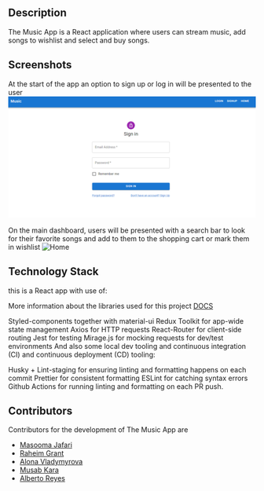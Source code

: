 ## Description

The Music App is a React application where users can stream music, add songs to wishlist and select and buy songs.

## Screenshots

At the start of the app an option to sign up or log in will be presented to the user
![Signin](images\signin.png)

On the main dashboard, users will be presented with a search bar to look for their favorite songs and add to them to the shopping cart or mark them in wishlist
![Home](images\homeapp)

## Technology Stack

this is a React app with use of:

More information about the libraries used for this project
[DOCS](docs\DOCUMENTATION.md)

Styled-components together with material-ui
Redux Toolkit for app-wide state management
Axios for HTTP requests
React-Router for client-side routing
Jest for testing
Mirage.js for mocking requests for dev/test environments
And also some local dev tooling and continuous integration (CI) and continuous deployment (CD) tooling:

Husky + Lint-staging for ensuring linting and formatting happens on each commit
Prettier for consistent formatting
ESLint for catching syntax errors
Github Actions for running linting and formatting on each PR push.

## Contributors

Contributors for the development of The Music App are

- [Masooma Jafari](https://github.com/JafariM)
- [Raheim Grant](https://github.com/Rjjayy)
- [Alona Vladymyrova](https://github.com/AlonaVladymyrovaTrinity)
- [Musab Kara]()
- [Alberto Reyes](https://github.com/dayofthetech)
